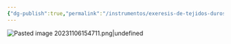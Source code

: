 ```yaml
---
{"dg-publish":true,"permalink":"/instrumentos/exeresis-de-tejidos-duros/botadores-en-t-pott/"}
---
```


![Pasted image 20231106154711.png|undefined](/img/user/Cirugia%20Bucal%20I/Medias/Pasted%20image%2020231106154711.png)